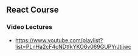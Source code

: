 ## React Course

### Video Lectures

- https://www.youtube.com/playlist?list=PLnHa2cF4cNDtfkYKO6v069GUPYrJtijwc